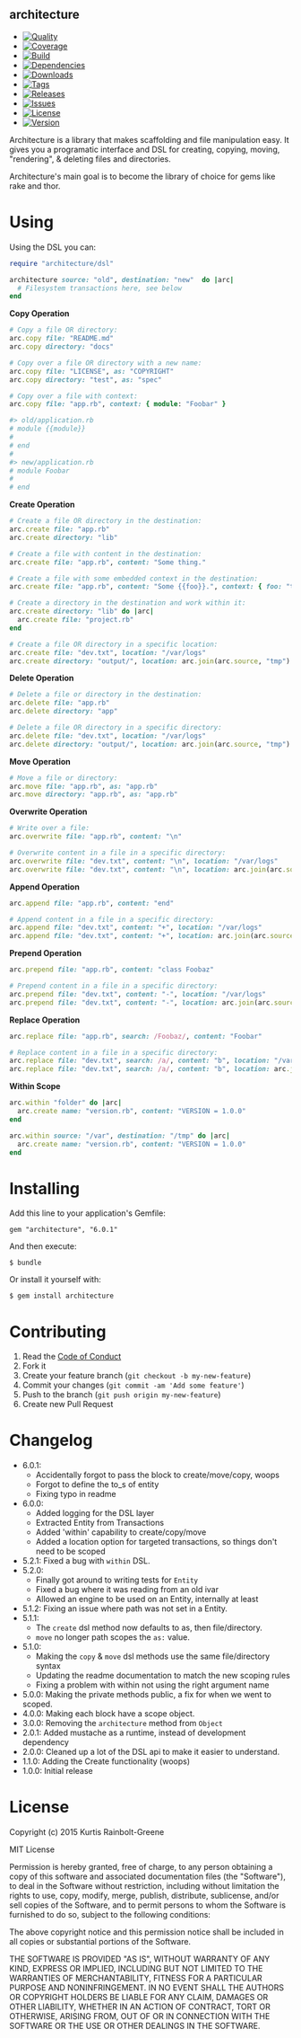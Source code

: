 architecture
------------

  - [![Quality](http://img.shields.io/codeclimate/github/krainboltgreene/architecture.gem.svg?style=flat-square)](https://codeclimate.com/github/krainboltgreene/architecture.gem)
  - [![Coverage](http://img.shields.io/codeclimate/coverage/github/krainboltgreene/architecture.gem.svg?style=flat-square)](https://codeclimate.com/github/krainboltgreene/architecture.gem)
  - [![Build](http://img.shields.io/travis-ci/krainboltgreene/architecture.gem.svg?style=flat-square)](https://travis-ci.org/krainboltgreene/architecture.gem)
  - [![Dependencies](http://img.shields.io/gemnasium/krainboltgreene/architecture.gem.svg?style=flat-square)](https://gemnasium.com/krainboltgreene/architecture.gem)
  - [![Downloads](http://img.shields.io/gem/dtv/architecture.svg?style=flat-square)](https://rubygems.org/gems/architecture)
  - [![Tags](http://img.shields.io/github/tag/krainboltgreene/architecture.gem.svg?style=flat-square)](http://github.com/krainboltgreene/architecture.gem/tags)
  - [![Releases](http://img.shields.io/github/release/krainboltgreene/architecture.gem.svg?style=flat-square)](http://github.com/krainboltgreene/architecture.gem/releases)
  - [![Issues](http://img.shields.io/github/issues/krainboltgreene/architecture.gem.svg?style=flat-square)](http://github.com/krainboltgreene/architecture.gem/issues)
  - [![License](http://img.shields.io/badge/license-MIT-brightgreen.svg?style=flat-square)](http://opensource.org/licenses/MIT)
  - [![Version](http://img.shields.io/gem/v/architecture.svg?style=flat-square)](https://rubygems.org/gems/architecture)


Architecture is a library that makes scaffolding and file manipulation easy. It gives you a programatic interface and DSL for creating, copying, moving, "rendering", & deleting files and directories.

Architecture's main goal is to become the library of choice for gems like rake and thor.


Using
=====

Using the DSL you can:

``` ruby
require "architecture/dsl"

architecture source: "old", destination: "new"  do |arc|
  # Filesystem transactions here, see below
end
```

**Copy Operation**

``` ruby
# Copy a file OR directory:
arc.copy file: "README.md"
arc.copy directory: "docs"

# Copy over a file OR directory with a new name:
arc.copy file: "LICENSE", as: "COPYRIGHT"
arc.copy directory: "test", as: "spec"

# Copy over a file with context:
arc.copy file: "app.rb", context: { module: "Foobar" }

#> old/application.rb
# module {{module}}
#
# end
#
#> new/application.rb
# module Foobar
#
# end
```


**Create Operation**

``` ruby
# Create a file OR directory in the destination:
arc.create file: "app.rb"
arc.create directory: "lib"

# Create a file with content in the destination:
arc.create file: "app.rb", content: "Some thing."

# Create a file with some embedded context in the destination:
arc.create file: "app.rb", content: "Some {{foo}}.", context: { foo: "thing." }

# Create a directory in the destination and work within it:
arc.create directory: "lib" do |arc|
  arc.create file: "project.rb"
end

# Create a file OR directory in a specific location:
arc.create file: "dev.txt", location: "/var/logs"
arc.create directory: "output/", location: arc.join(arc.source, "tmp")
```


**Delete Operation**

``` ruby
# Delete a file or directory in the destination:
arc.delete file: "app.rb"
arc.delete directory: "app"

# Delete a file OR directory in a specific directory:
arc.delete file: "dev.txt", location: "/var/logs"
arc.delete directory: "output/", location: arc.join(arc.source, "tmp")
```


**Move Operation**

``` ruby
# Move a file or directory:
arc.move file: "app.rb", as: "app.rb"
arc.move directory: "app.rb", as: "app.rb"
```


**Overwrite Operation**

``` ruby
# Write over a file:
arc.overwrite file: "app.rb", content: "\n"

# Overwrite content in a file in a specific directory:
arc.overwrite file: "dev.txt", content: "\n", location: "/var/logs"
arc.overwrite file: "dev.txt", content: "\n", location: arc.join(arc.source, "logs")
```


**Append Operation**

``` ruby
arc.append file: "app.rb", content: "end"

# Append content in a file in a specific directory:
arc.append file: "dev.txt", content: "+", location: "/var/logs"
arc.append file: "dev.txt", content: "+", location: arc.join(arc.source, "logs")
```


**Prepend Operation**

``` ruby
arc.prepend file: "app.rb", content: "class Foobaz"

# Prepend content in a file in a specific directory:
arc.prepend file: "dev.txt", content: "-", location: "/var/logs"
arc.prepend file: "dev.txt", content: "-", location: arc.join(arc.source, "logs")
```


**Replace Operation**

``` ruby
arc.replace file: "app.rb", search: /Foobaz/, content: "Foobar"

# Replace content in a file in a specific directory:
arc.replace file: "dev.txt", search: /a/, content: "b", location: "/var/logs"
arc.replace file: "dev.txt", search: /a/, content: "b", location: arc.join(arc.source, "logs")
```


**Within Scope**

``` ruby
arc.within "folder" do |arc|
  arc.create name: "version.rb", content: "VERSION = 1.0.0"
end

arc.within source: "/var", destination: "/tmp" do |arc|
  arc.create name: "version.rb", content: "VERSION = 1.0.0"
end
```


Installing
==========

Add this line to your application's Gemfile:

    gem "architecture", "6.0.1"

And then execute:

    $ bundle

Or install it yourself with:

    $ gem install architecture


Contributing
============

  1. Read the [Code of Conduct](/CONDUCT.md)
  2. Fork it
  3. Create your feature branch (`git checkout -b my-new-feature`)
  4. Commit your changes (`git commit -am 'Add some feature'`)
  5. Push to the branch (`git push origin my-new-feature`)
  6. Create new Pull Request


Changelog
=========

  - 6.0.1:
    - Accidentally forgot to pass the block to create/move/copy, woops
    - Forgot to define the to_s of entity
    - Fixing typo in readme
  - 6.0.0:
    * Added logging for the DSL layer
    * Extracted Entity from Transactions
    * Added 'within' capability to create/copy/move
    * Added a location option for targeted transactions, so things don't need to be scoped
  - 5.2.1: Fixed a bug with `within` DSL.
  - 5.2.0:
    * Finally got around to writing tests for `Entity`
    * Fixed a bug where it was reading from an old ivar
    * Allowed an engine to be used on an Entity, internally at least
  - 5.1.2: Fixing an issue where path was not set in a Entity.
  - 5.1.1:
    * The `create` dsl method now defaults to as, then file/directory.
    * `move` no longer path scopes the `as:` value.
  - 5.1.0:
    * Making the `copy` & `move` dsl methods use the same file/directory syntax
    * Updating the readme documentation to match the new scoping rules
    * Fixing a problem with within not using the right argument name
  - 5.0.0: Making the private methods public, a fix for when we went to scoped.
  - 4.0.0: Making each block have a scope object.
  - 3.0.0: Removing the `architecture` method from `Object`
  - 2.0.1: Added mustache as a runtime, instead of development dependency
  - 2.0.0: Cleaned up a lot of the DSL api to make it easier to understand.
  - 1.1.0: Adding the Create functionality (woops)
  - 1.0.0: Initial release


License
=======

Copyright (c) 2015 Kurtis Rainbolt-Greene

MIT License

Permission is hereby granted, free of charge, to any person obtaining
a copy of this software and associated documentation files (the
"Software"), to deal in the Software without restriction, including
without limitation the rights to use, copy, modify, merge, publish,
distribute, sublicense, and/or sell copies of the Software, and to
permit persons to whom the Software is furnished to do so, subject to
the following conditions:

The above copyright notice and this permission notice shall be
included in all copies or substantial portions of the Software.

THE SOFTWARE IS PROVIDED "AS IS", WITHOUT WARRANTY OF ANY KIND,
EXPRESS OR IMPLIED, INCLUDING BUT NOT LIMITED TO THE WARRANTIES OF
MERCHANTABILITY, FITNESS FOR A PARTICULAR PURPOSE AND
NONINFRINGEMENT. IN NO EVENT SHALL THE AUTHORS OR COPYRIGHT HOLDERS BE
LIABLE FOR ANY CLAIM, DAMAGES OR OTHER LIABILITY, WHETHER IN AN ACTION
OF CONTRACT, TORT OR OTHERWISE, ARISING FROM, OUT OF OR IN CONNECTION
WITH THE SOFTWARE OR THE USE OR OTHER DEALINGS IN THE SOFTWARE.
